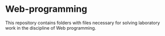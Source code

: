 # Web-programming
This repository contains folders with files necessary for solving laboratory work in the discipline of Web programming.
